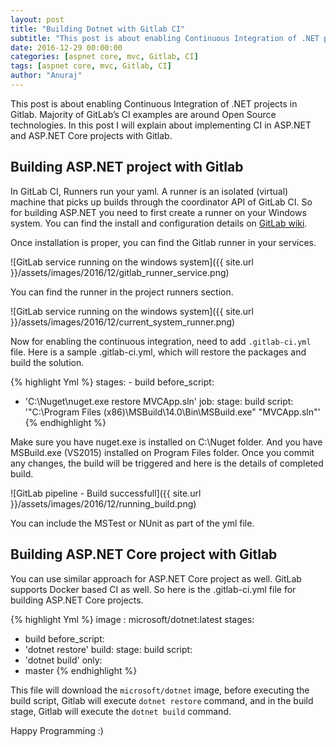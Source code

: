 ```yaml
---
layout: post
title: "Building Dotnet with Gitlab CI"
subtitle: "This post is about enabling Continuous Integration of .NET projects in Gitlab. Majority of GitLab’s CI examples are around Open Source technologies. In this post I will explain about implementing CI in ASP.NET and ASP.NET Core projects with Gitlab."
date: 2016-12-29 00:00:00
categories: [aspnet core, mvc, Gitlab, CI]
tags: [aspnet core, mvc, Gitlab, CI]
author: "Anuraj"
---
```

This post is about enabling Continuous Integration of .NET projects in Gitlab. Majority of GitLab’s CI examples are around Open Source technologies. In this post I will explain about implementing CI in ASP.NET and ASP.NET Core projects with Gitlab.

## Building ASP.NET project with Gitlab

In GitLab CI, Runners run your yaml. A runner is an isolated (virtual) machine that picks up builds through the coordinator API of GitLab CI. So for building ASP.NET you need to first create a runner on your Windows system. You can find the install and configuration details on [GitLab wiki](https://gitlab.com/gitlab-org/gitlab-ci-multi-runner/blob/master/docs/install/windows.md).

Once installation is proper, you can find the Gitlab runner in your services.

![GitLab service running on the windows system]({{ site.url }}/assets/images/2016/12/gitlab_runner_service.png)

You can find the runner in the project runners section.

![GitLab service running on the windows system]({{ site.url }}/assets/images/2016/12/current_system_runner.png)

Now for enabling the continuous integration, need to add `.gitlab-ci.yml` file. Here is a sample .gitlab-ci.yml, which will restore the packages and build the solution.

{% highlight Yml %}
stages:
    - build
before_script:
  - 'C:\Nuget\nuget.exe restore MVCApp.sln'
job:
    stage: build
    script: '"C:\Program Files (x86)\MSBuild\14.0\Bin\MSBuild.exe" "MVCApp.sln"'
{% endhighlight %}

Make sure you have nuget.exe is installed on C:\Nuget folder. And you have MSBuild.exe (VS2015) installed on Program Files folder. Once you commit any changes, the build will be triggered and here is the details of completed build.

![GitLab pipeline - Build successfull]({{ site.url }}/assets/images/2016/12/running_build.png)

You can include the MSTest or NUnit as part of the yml file.

## Building ASP.NET Core project with Gitlab

You can use similar approach for ASP.NET Core project as well. GitLab supports Docker based CI as well. So here is the .gitlab-ci.yml file for building ASP.NET Core projects.

{% highlight Yml %}
image : microsoft/dotnet:latest
stages:
  - build
before_script:
  - 'dotnet restore'
build:
 stage: build
 script:
  - 'dotnet build'
 only:
   - master
{% endhighlight %}

This file will download the `microsoft/dotnet` image, before executing the build script, Gitlab will execute `dotnet restore` command, and in the build stage, Gitlab will execute the `dotnet build` command.

Happy Programming :)